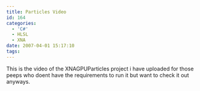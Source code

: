 ```yaml
---
title: Particles Video
id: 164
categories:
  - 'C#'
  - HLSL
  - XNA
date: 2007-04-01 15:17:10
tags:
---
```


This is the video of the XNAGPUParticles project i have uploaded for those peeps who doent have the requirements to run it but want to check it out anyways.

<object width="640" height="505"><param name="movie" value="https://www.youtube.com/v/vxrg1YavBIg&amp;hl=en_GB&amp;fs=1?rel=0"></param><param name="allowFullScreen" value="true"></param><param name="allowscriptaccess" value="always"></param><embed src="https://www.youtube.com/v/vxrg1YavBIg&amp;hl=en_GB&amp;fs=1?rel=0" type="application/x-shockwave-flash" allowscriptaccess="always" allowfullscreen="true" width="640" height="505"></embed></object>
